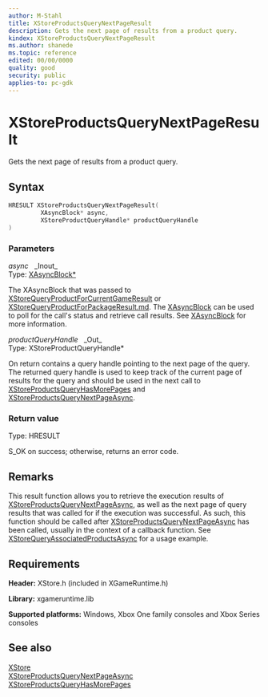 ```yaml
---
author: M-Stahl
title: XStoreProductsQueryNextPageResult
description: Gets the next page of results from a product query.
kindex: XStoreProductsQueryNextPageResult
ms.author: shanede
ms.topic: reference
edited: 00/00/0000
quality: good
security: public
applies-to: pc-gdk
---
```


# XStoreProductsQueryNextPageResult  
  
Gets the next page of results from a product query.  

## Syntax  
  
```cpp
HRESULT XStoreProductsQueryNextPageResult(  
         XAsyncBlock* async,  
         XStoreProductQueryHandle* productQueryHandle  
)  
```  
  
### Parameters  
  
*async* &nbsp;&nbsp;\_Inout\_  
Type: [XAsyncBlock*](../../xasync/structs/xasyncblock.md)  
  
The XAsyncBlock that was passed to [XStoreQueryProductForCurrentGameResult](xstorequeryproductforcurrentgameresult.md) or [XStoreQueryProductForPackageResult.md](xstorequeryproductforpackageresult.md). The [XAsyncBlock](../../xasync/structs/xasyncblock.md) can be used to poll for the call's status and retrieve call results. See [XAsyncBlock](../../xasync/structs/xasyncblock.md) for more information.   
  
*productQueryHandle* &nbsp;&nbsp;\_Out\_  
Type: XStoreProductQueryHandle*  
  
On return contains a query handle pointing to the next page of the query. The returned query handle is used to keep track of the current page of results for the query and should be used in the next call to [XStoreProductsQueryHasMorePages](xstoreproductsqueryhasmorepages.md) and [XStoreProductsQueryNextPageAsync](xstoreproductsquerynextpageasync.md).  
  
### Return value
Type: HRESULT
  
S_OK on success; otherwise, returns an error code.  
  
## Remarks  
  
This result function allows you to retrieve the execution results of [XStoreProductsQueryNextPageAsync](xstoreproductsquerynextpageasync.md), as well as the next page of query results that was called for if the execution was successful. As such, this function should be called after [XStoreProductsQueryNextPageAsync](xstoreproductsquerynextpageasync.md) has been called, usually in the context of a callback function. See [XStoreQueryAssociatedProductsAsync](xstorequeryassociatedproductsasync.md) for a usage example.  
  
## Requirements  
  
**Header:** XStore.h (included in XGameRuntime.h)
  
**Library:** xgameruntime.lib
  
**Supported platforms:** Windows, Xbox One family consoles and Xbox Series consoles  
  
## See also  
[XStore](../xstore_members.md)  
[XStoreProductsQueryNextPageAsync](xstoreproductsquerynextpageasync.md)  
[XStoreProductsQueryHasMorePages](xstoreproductsqueryhasmorepages.md)  
  
  